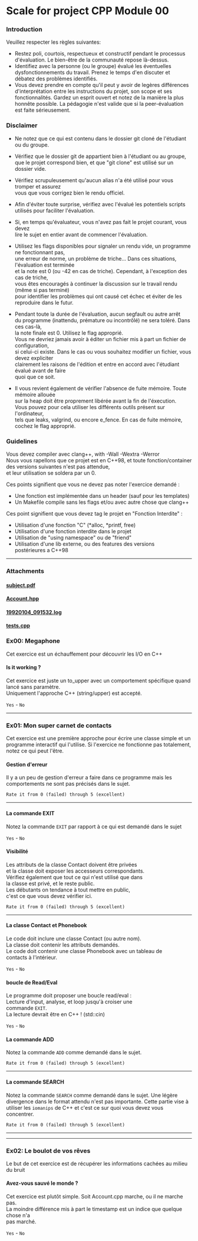 # Scale for project CPP Module 00

### Introduction

Veuillez respecter les règles suivantes:  
- Restez poli, courtois, respectueux et constructif pendant le processus  
d'évaluation. Le bien-être de la communauté repose là-dessus.
- Identifiez avec la personne (ou le groupe) évalué les éventuelles  
dysfonctionnements du travail. Prenez le temps d'en discuter et  
débatez des problèmes identifiés.
- Vous devez prendre en compte qu'il peut y avoir de legères différences  
d'interprétation entre les instructions du projet, son scope et ses  
fonctionnalités. Gardez un esprit ouvert et notez de la manière la plus  
honnête possible. La pédagogie n'est valide que si la peer-évaluation  
est faite sérieusement.

### Disclaimer

- Ne notez que ce qui est contenu dans le dossier git cloné de l'étudiant  
ou du groupe.

- Vérifiez que le dossier git de appartient bien à l'étudiant ou au groupe,  
que le projet correspond bien, et que "git clone" est utilisé sur un dossier vide.

- Vérifiez scrupuleusement qu'aucun alias n'a été utilisé pour vous tromper et assurez  
vous que vous corrigez bien le rendu officiel.

- Afin d'éviter toute surprise, vérifiez avec l'évalué les potentiels scripts  
utilisés pour faciliter l'évaluation.

- Si, en temps qu'évaluateur, vous n'avez pas fait le projet courant, vous devez  
lire le sujet en entier avant de commencer l'évaluation.

- Utilisez les flags disponibles pour signaler un rendu vide, un programme ne fonctionnant pas,  
une erreur de norme, un problème de triche... Dans ces situations, l'évaluation est terminée  
et la note est 0 (ou -42 en cas de triche). Cependant, à l'exception des cas de triche,  
vous êtes encouragés à continuer la discussion sur le travail rendu (même si pas terminé)  
pour identifier les problèmes qui ont causé cet échec et éviter de les reproduire dans le futur.

- Pendant toute la durée de l'évaluation, aucun segfault ou autre arrêt  
du programme (inattendu, prémature ou incontrôlé) ne sera toléré. Dans ces cas-là,  
la note finale est 0. Utilisez le flag approprié.  
Vous ne devriez jamais avoir à éditer un fichier mis à part un fichier de configuration,  
si celui-ci existe. Dans le cas ou vous souhaitez modifier un fichier, vous devez expliciter  
clairement les raisons de l'édition et entre en accord avec l'étudiant évalué avant de faire  
quoi que ce soit.

- Il vous revient également de vérifier l'absence de fuite mémoire. Toute mémoire allouée  
sur la heap doit être proprement libérée avant la fin de l'éxecution.  
Vous pouvez pour cela utiliser les différents outils présent sur l'ordinateur,  
tels que leaks, valgrind, ou encore e\_fence. En cas de fuite mémoire, cochez le flag approprié.

### Guidelines

Vous devez compiler avec clang++, with -Wall -Wextra -Werror  
Nous vous rapellons que ce projet est en C++98, et toute fonction/container des versions suivantes n'est pas attendue,  
et leur utilisation se soldera par un 0.

Ces points signifient que vous ne devez pas noter l'exercice demandé :  
- Une fonction est implémentée dans un header (sauf pour les templates)  
- Un Makefile compile sans les flags et/ou avec autre chose que clang++

Ces point signifient que vous devez tag le projet en "Fonction Interdite" :  
- Utilisation d'une fonction "C" (\*alloc, \*printf, free)  
- Utilisation d'une fonction interdite dans le projet  
- Utilisation de "using namespace" ou de "friend"  
- Utilisation d'une lib externe, ou des features des versions  
postérieures a C++98

* * *

### Attachments

#### [subject.pdf](https://cdn.intra.42.fr/pdf/pdf/35337/fr.subject.pdf)

#### [Account.hpp](https://projects.intra.42.fr/uploads/document/document/6150/Account.hpp)

#### [19920104\_091532.log](https://projects.intra.42.fr/uploads/document/document/6151/19920104_091532.log)

#### [tests.cpp](https://projects.intra.42.fr/uploads/document/document/6152/tests.cpp)

### Ex00: Megaphone

Cet exercice est un échauffement pour découvrir les I/O en C++

#### Is it working ?

Cet exercice est juste un to\_upper avec un comportement spécifique quand lancé sans paramètre.  
Uniquement l'approche C++ (string/upper) est accepté.

`Yes` -  `No`

* * *

### Ex01: Mon super carnet de contacts

Cet exercice est une première approche pour écrire une classe simple et un programme interactif qui l'utilise. Si l'exercice ne fonctionne pas totalement, notez ce qui peut l'être.

#### Gestion d'erreur

Il y a un peu de gestion d'erreur a faire dans ce programme mais les comportements ne sont pas précisés dans le sujet.

`Rate it from 0 (failed) through 5 (excellent)`

* * *

#### La commande EXIT

Notez la commande `EXIT` par rapport à ce qui est demandé dans le sujet

`Yes` -  `No`

#### Visibilité

Les attributs de la classe Contact doivent être privées  
et la classe doit exposer les accesseurs correspondants.  
Vérifiez également que tout ce qui n'est utilisé que dans  
la classe est privé, et le reste public.  
Les débutants on tendance à tout mettre en public,  
c'est ce que vous devez vérifier ici.

`Rate it from 0 (failed) through 5 (excellent)`

* * *

#### La classe Contact et Phonebook

Le code doit inclure une classe Contact (ou autre nom).  
La classe doit contenir les attributs demandés.  
Le code doit contenir une classe Phonebook avec un tableau de  
contacts à l'intérieur.

`Yes` -  `No`

#### boucle de Read/Eval

Le programme doit proposer une boucle read/eval :  
Lecture d'input, analyse, et loop jusqu'à croiser une  
commande `EXIT`.  
La lecture devrait être en C++ ! (std::cin)

`Yes` -  `No`
#### La commande ADD

Notez la commande `ADD` comme demandé dans le sujet.

`Rate it from 0 (failed) through 5 (excellent)`

* * *

#### La commande SEARCH

Notez la commande `SEARCH` comme demandé dans le sujet. Une légère divergence dans le format attendu n'est pas importante.
Cette partie vise à utiliser les `iomanips` de C++ et c'est ce sur quoi vous devez vous concentrer.

`Rate it from 0 (failed) through 5 (excellent)`

* * *

* * *

### Ex02: Le boulot de vos rêves

Le but de cet exercice est de récupérer les informations cachées au milieu du bruit

#### Avez-vous sauvé le monde ?

Cet exercice est plutôt simple. Soit Account.cpp marche, ou il ne marche pas.  
La moindre différence mis à part le timestamp est un indice que quelque chose n'a  
pas marché.

`Yes` -  `No`
